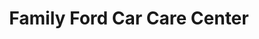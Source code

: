 ---
title: "Family Ford Car Care Center"
url: /netcong/family-ford-car-care-center/
shop: car repair
---